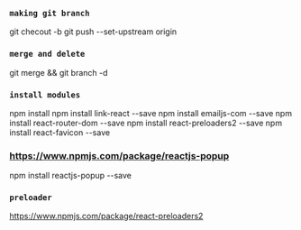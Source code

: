 ### `making git branch`
git checout -b <local-branch>
git push --set-upstream origin <local-branch>


### `merge and delete`
git merge <local-branch> && git branch -d <local-branch>


### `install modules`
npm install
npm install link-react --save
npm install emailjs-com --save
npm install react-router-dom --save
npm install react-preloaders2 --save
npm install react-favicon --save

### https://www.npmjs.com/package/reactjs-popup
npm install reactjs-popup --save


### `preloader`
https://www.npmjs.com/package/react-preloaders2